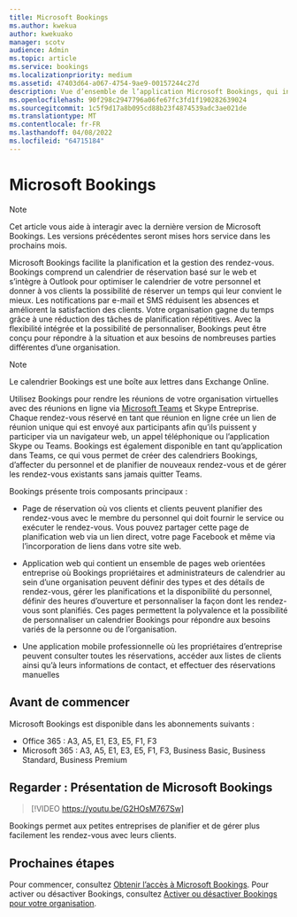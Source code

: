 ```yaml
---
title: Microsoft Bookings
ms.author: kwekua
author: kwekuako
manager: scotv
audience: Admin
ms.topic: article
ms.service: bookings
ms.localizationpriority: medium
ms.assetid: 47403d64-a067-4754-9ae9-00157244c27d
description: Vue d’ensemble de l’application Microsoft Bookings, qui inclut un calendrier de réservation web et s’intègre à Outlook pour optimiser le calendrier de votre personnel et donner à vos clients la possibilité de réserver des rendez-vous.
ms.openlocfilehash: 90f298c2947796a06fe67fc3fd1f190282639024
ms.sourcegitcommit: 1c5f9d17a8b095cd88b23f4874539adc3ae021de
ms.translationtype: MT
ms.contentlocale: fr-FR
ms.lasthandoff: 04/08/2022
ms.locfileid: "64715184"
---
```

# <a name="microsoft-bookings"></a>Microsoft Bookings

> [!NOTE]
> Cet article vous aide à interagir avec la dernière version de Microsoft Bookings. Les versions précédentes seront mises hors service dans les prochains mois.

Microsoft Bookings facilite la planification et la gestion des rendez-vous. Bookings comprend un calendrier de réservation basé sur le web et s’intègre à Outlook pour optimiser le calendrier de votre personnel et donner à vos clients la possibilité de réserver un temps qui leur convient le mieux. Les notifications par e-mail et SMS réduisent les absences et améliorent la satisfaction des clients. Votre organisation gagne du temps grâce à une réduction des tâches de planification répétitives. Avec la flexibilité intégrée et la possibilité de personnaliser, Bookings peut être conçu pour répondre à la situation et aux besoins de nombreuses parties différentes d’une organisation.

> [!NOTE]
> Le calendrier Bookings est une boîte aux lettres dans Exchange Online.

Utilisez Bookings pour rendre les réunions de votre organisation virtuelles avec des réunions en ligne via [Microsoft Teams](https://support.microsoft.com/office/overview-of-the-bookings-app-in-teams-7b8569e1-0c8a-444e-b712-d9968b05110b) et Skype Entreprise. Chaque rendez-vous réservé en tant que réunion en ligne crée un lien de réunion unique qui est envoyé aux participants afin qu’ils puissent y participer via un navigateur web, un appel téléphonique ou l’application Skype ou Teams. Bookings est également disponible en tant qu’application dans Teams, ce qui vous permet de créer des calendriers Bookings, d’affecter du personnel et de planifier de nouveaux rendez-vous et de gérer les rendez-vous existants sans jamais quitter Teams.

Bookings présente trois composants principaux :

- Page de réservation où vos clients et clients peuvent planifier des rendez-vous avec le membre du personnel qui doit fournir le service ou exécuter le rendez-vous. Vous pouvez partager cette page de planification web via un lien direct, votre page Facebook et même via l’incorporation de liens dans votre site web.

- Application web qui contient un ensemble de pages web orientées entreprise où Bookings propriétaires et administrateurs de calendrier au sein d’une organisation peuvent définir des types et des détails de rendez-vous, gérer les planifications et la disponibilité du personnel, définir des heures d’ouverture et personnaliser la façon dont les rendez-vous sont planifiés. Ces pages permettent la polyvalence et la possibilité de personnaliser un calendrier Bookings pour répondre aux besoins variés de la personne ou de l’organisation.

- Une application mobile professionnelle où les propriétaires d’entreprise peuvent consulter toutes les réservations, accéder aux listes de clients ainsi qu’à leurs informations de contact, et effectuer des réservations manuelles

## <a name="before-you-begin"></a>Avant de commencer

Microsoft Bookings est disponible dans les abonnements suivants :

- Office 365 : A3, A5, E1, E3, E5, F1, F3
- Microsoft 365 : A3, A5, E1, E3, E5, F1, F3, Business Basic, Business Standard, Business Premium

## <a name="watch-introducing-microsoft-bookings"></a>Regarder : Présentation de Microsoft Bookings

> [!VIDEO https://youtu.be/G2HOsM767Sw]

Bookings permet aux petites entreprises de planifier et de gérer plus facilement les rendez-vous avec leurs clients.

## <a name="next-steps"></a>Prochaines étapes

Pour commencer, consultez [Obtenir l’accès à Microsoft Bookings](get-access.md). Pour activer ou désactiver Bookings, consultez [Activer ou désactiver Bookings pour votre organisation](turn-bookings-on-or-off.md).